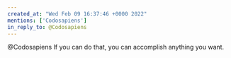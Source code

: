 ```yaml
---
created_at: "Wed Feb 09 16:37:46 +0000 2022"
mentions: ['Codosapiens']
in_reply_to: @Codosapiens
---
```


@Codosapiens If you can do that, you can accomplish anything you want.